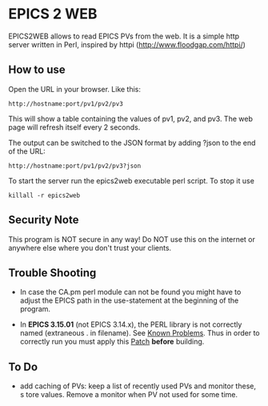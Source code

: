 EPICS 2 WEB
===========

EPICS2WEB allows to read EPICS PVs from the web.
It is a simple http server written in Perl, inspired by httpi (http://www.floodgap.com/httpi/)

How to use
----------
Open the URL in your browser. Like this:

	http://hostname:port/pv1/pv2/pv3

This will show a table containing the values of pv1, pv2, and pv3.
The web page will refresh itself every 2 seconds.

The output can be switched to the JSON format by adding ?json to the end of the URL:

	http://hostname:port/pv1/pv2/pv3?json

To start the server run the epics2web executable perl script.
To stop it use

	killall -r epics2web

Security Note
-------------
This program is NOT secure in any way!
Do NOT use this on the internet or anywhere else where you
don't trust your clients.

Trouble Shooting
----------------
 * In case the CA.pm perl module can not be found you might have to adjust the
   EPICS path in the use-statement at the beginning of the program.

 * In **EPICS 3.15.01** (not EPICS 3.14.x), the PERL library is not
   correctly named (extraneous . in filename). See
   [Known Problems](http://www.aps.anl.gov/epics/base/R3-15/0-docs/KnownProblems.html).
   Thus in order to correctly run you must apply this
   [Patch](http://www.aps.anl.gov/epics/base/R3-15/0-docs/CONFIG-Unix.patch)
   **before** building.


To Do
-----
 * add caching of PVs: keep a list of recently used PVs and monitor these, s   tore values. Remove a monitor when PV not used for some time.
